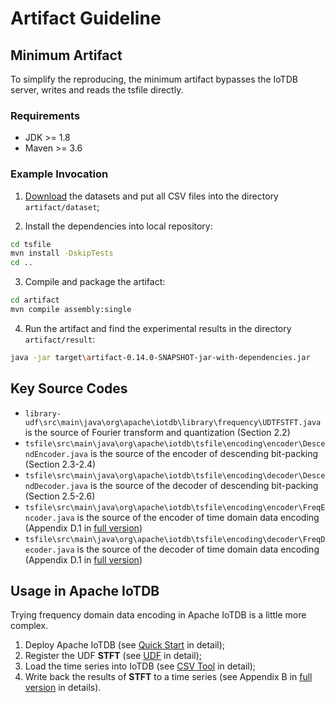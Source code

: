 # Artifact Guideline

## Minimum Artifact

To simplify the reproducing, the minimum artifact bypasses the IoTDB server, writes and reads the tsfile directly.

### Requirements

+ JDK >= 1.8
+ Maven >= 3.6


### Example Invocation


1. [Download](https://cloud.tsinghua.edu.cn/f/4602e518f32a4ceda877/) the datasets and put all CSV files into the directory `artifact/dataset`;

2. Install the dependencies into local repository: 

```sh
cd tsfile
mvn install -DskipTests
cd ..
```

3. Compile and package the artifact:

```sh
cd artifact
mvn compile assembly:single
```

4. Run the artifact and find the experimental results in the directory `artifact/result`:

```sh
java -jar target\artifact-0.14.0-SNAPSHOT-jar-with-dependencies.jar
```

## Key Source Codes

+ `library-udf\src\main\java\org\apache\iotdb\library\frequency\UDTFSTFT.java` is the source of Fourier transform and quantization (Section 2.2) 
+ `tsfile\src\main\java\org\apache\iotdb\tsfile\encoding\encoder\DescendEncoder.java` is the source of the encoder of descending bit-packing (Section 2.3-2.4)
+ `tsfile\src\main\java\org\apache\iotdb\tsfile\encoding\decoder\DescendDecoder.java` is the source of the decoder of descending bit-packing (Section 2.5-2.6)
+ `tsfile\src\main\java\org\apache\iotdb\tsfile\encoding\encoder\FreqEncoder.java` is the source of the encoder of time domain data encoding (Appendix D.1 in [full version](https://sxsong.github.io/doc/frequency.pdf))
+ `tsfile\src\main\java\org\apache\iotdb\tsfile\encoding\decoder\FreqDecoder.java` is the source of the decoder of time domain data encoding (Appendix D.1 in [full version](https://sxsong.github.io/doc/frequency.pdf))


## Usage in Apache IoTDB

Trying frequency domain data encoding in Apache IoTDB is a little more complex. 

1. Deploy Apache IoTDB (see [Quick Start](https://iotdb.apache.org/UserGuide/V0.13.x/QuickStart/QuickStart.html) in detail);
2. Register the UDF **STFT** (see [UDF](https://iotdb.apache.org/UserGuide/V0.13.x/Process-Data/UDF-User-Defined-Function.html) in detail);
3. Load the time series into IoTDB (see [CSV Tool](https://iotdb.apache.org/UserGuide/V0.12.x/System-Tools/CSV-Tool.html) in detail);
4. Write back the results of **STFT** to a time series (see Appendix B in [full version](https://sxsong.github.io/doc/frequency.pdf) in details).
